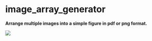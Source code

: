 # image_array_generator
**Arrange multiple images into a simple figure in pdf or png format.**

![](figures/elephant_imgArray.png)

